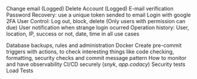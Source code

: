 Change email (Logged)
Delete Account (Logged)
E-mail verification
Password Recovery: use a unique token sended to email
Login with google
2FA
User Control: Log out, block, delete (Only users with permission can due)
User notification when strange login ocurred
Operation history: User, location, IP, success or not, date, time in all use cases

Database backups, rules and administration
Docker
Create pre-commit triggers with actions, to check interesting things like code checking, formatting, security checks and commit message pattern
How to monitor and have observability
CI/CD securely (_snyk_, _app.codacy_)
Security tests
Load Tests
